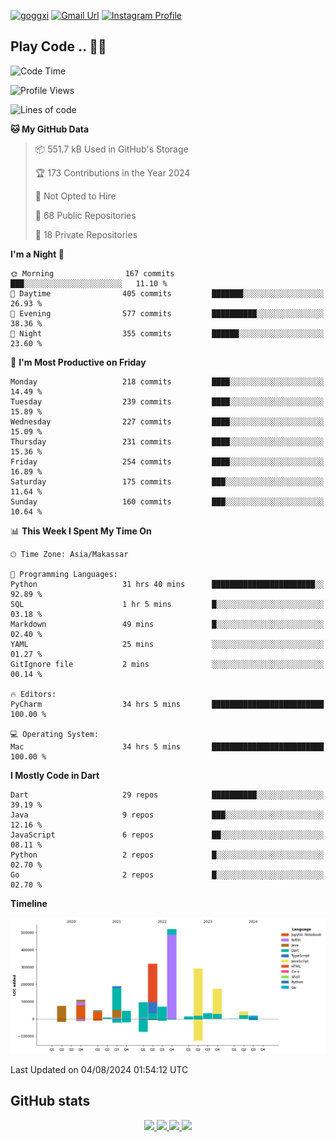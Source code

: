 [![goggxi](https://img.shields.io/badge/Portofolio-Goggxi-orange)](https://goggxi.github.io)
[![Gmail Url](https://img.shields.io/twitter/url?label=Goggxi@gmail.com&logo=gmail&style=social&url=http%3A%2F%2Fmailto%3Acontact.Goggxi@gmail.com)](mailto:Goggxi@gmail.com) [![Instagram Profile](https://img.shields.io/twitter/url?label=moh_rifkan&logo=instagram&style=social&url=https://www.instagram.com/moh_rifkan/)](https://www.instagram.com/moh_rifkan/)

## Play Code .. 💬🚀

<!-- [![Moh Rifkan GitHub stats](https://github-readme-stats.vercel.app/api?username=goggxi&count_private=true&show_icons=true&theme=dracula&custom_title=Goggxi%20Statistic%20🚀)](https://github.com/goggxi/goggxi)

[![Top Langs](https://github-readme-stats.vercel.app/api/top-langs/?username=goggxi&langs_count=8&layout=compact&show_icons=true&theme=dracula)](https://github.com/goggxi/goggxi) -->

<!--START_SECTION:waka-->
![Code Time](http://img.shields.io/badge/Code%20Time-3%2C081%20hrs%2016%20mins-blue)

![Profile Views](http://img.shields.io/badge/Profile%20Views-0-blue)

![Lines of code](https://img.shields.io/badge/From%20Hello%20World%20I%27ve%20Written-2.0%20million%20lines%20of%20code-blue)

**🐱 My GitHub Data** 

> 📦 551.7 kB Used in GitHub's Storage 
 > 
> 🏆 173 Contributions in the Year 2024
 > 
> 🚫 Not Opted to Hire
 > 
> 📜 68 Public Repositories 
 > 
> 🔑 18 Private Repositories 
 > 
**I'm a Night 🦉** 

```text
🌞 Morning                167 commits         ███░░░░░░░░░░░░░░░░░░░░░░   11.10 % 
🌆 Daytime                405 commits         ███████░░░░░░░░░░░░░░░░░░   26.93 % 
🌃 Evening                577 commits         ██████████░░░░░░░░░░░░░░░   38.36 % 
🌙 Night                  355 commits         ██████░░░░░░░░░░░░░░░░░░░   23.60 % 
```
📅 **I'm Most Productive on Friday** 

```text
Monday                   218 commits         ████░░░░░░░░░░░░░░░░░░░░░   14.49 % 
Tuesday                  239 commits         ████░░░░░░░░░░░░░░░░░░░░░   15.89 % 
Wednesday                227 commits         ████░░░░░░░░░░░░░░░░░░░░░   15.09 % 
Thursday                 231 commits         ████░░░░░░░░░░░░░░░░░░░░░   15.36 % 
Friday                   254 commits         ████░░░░░░░░░░░░░░░░░░░░░   16.89 % 
Saturday                 175 commits         ███░░░░░░░░░░░░░░░░░░░░░░   11.64 % 
Sunday                   160 commits         ███░░░░░░░░░░░░░░░░░░░░░░   10.64 % 
```


📊 **This Week I Spent My Time On** 

```text
🕑︎ Time Zone: Asia/Makassar

💬 Programming Languages: 
Python                   31 hrs 40 mins      ███████████████████████░░   92.89 % 
SQL                      1 hr 5 mins         █░░░░░░░░░░░░░░░░░░░░░░░░   03.18 % 
Markdown                 49 mins             █░░░░░░░░░░░░░░░░░░░░░░░░   02.40 % 
YAML                     25 mins             ░░░░░░░░░░░░░░░░░░░░░░░░░   01.27 % 
GitIgnore file           2 mins              ░░░░░░░░░░░░░░░░░░░░░░░░░   00.14 % 

🔥 Editors: 
PyCharm                  34 hrs 5 mins       █████████████████████████   100.00 % 

💻 Operating System: 
Mac                      34 hrs 5 mins       █████████████████████████   100.00 % 
```

**I Mostly Code in Dart** 

```text
Dart                     29 repos            ██████████░░░░░░░░░░░░░░░   39.19 % 
Java                     9 repos             ███░░░░░░░░░░░░░░░░░░░░░░   12.16 % 
JavaScript               6 repos             ██░░░░░░░░░░░░░░░░░░░░░░░   08.11 % 
Python                   2 repos             █░░░░░░░░░░░░░░░░░░░░░░░░   02.70 % 
Go                       2 repos             █░░░░░░░░░░░░░░░░░░░░░░░░   02.70 % 
```



**Timeline**

![Lines of Code chart](https://raw.githubusercontent.com/Goggxi/Goggxi/main/assets/bar_graph.png)


 Last Updated on 04/08/2024 01:54:12 UTC
<!--END_SECTION:waka-->

## GitHub stats

<p align="center">
  <a href="https://github.com/goggxi">
    <img src="http://github-profile-summary-cards.vercel.app/api/cards/profile-details?username=goggxi&theme=transparent" />
  </a>
  <a href="https://github.com/goggxi">
    <img src="https://github-readme-streak-stats.herokuapp.com/?user=goggxi&hide_border=true&card_width=338&theme=transparent" />
  </a>
  <a href="https://github.com/goggxi">
    <img src="http://github-profile-summary-cards.vercel.app/api/cards/stats?username=goggxi&theme=transparent" />
  </a>
  <a href="https://github.com/goggxi">
    <img src="https://github-readme-stats.vercel.app/api/top-langs/?username=goggxi&langs_count=10&exclude_repo=&hide=c,makefile,html,css,sass,nix,nunjucks,tsql,dockerfile,shell&card_width=699&hide_border=true&theme=transparent" />
  </a>
  <!-- <br/>
  <a href="https://github.com/goggxi">
    <img src="https://komarev.com/ghpvc/?username=goggxi&color=blue&style=flat" />
  </a> -->
</p>
